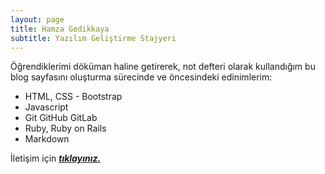 ```yaml
---
layout: page
title: Hamza Gedikkaya
subtitle: Yazılım Geliştirme Stajyeri
---
```


Öğrendiklerimi döküman haline getirerek, not defteri olarak kullandığım bu blog sayfasını oluşturma sürecinde ve öncesindeki edinimlerim:

- HTML, CSS - Bootstrap
- Javascript 
- Git GitHub GitLab
- Ruby, Ruby on Rails
- Markdown

İletişim için ***[tıklayınız.](mailto:gedikkayahamza@gmail.com)***
